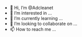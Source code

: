 - 👋 Hi, I’m @Adcleanet
- 👀 I’m interested in ...
- 🌱 I’m currently learning ...
- 💞️ I’m looking to collaborate on ...
- 📫 How to reach me ...

<!---
Adcleanet/Adcleanet is a ✨ special ✨ repository because its `README.md` (this file) appears on your GitHub profile.
You can click the Preview link to take a look at your changes.
--->
